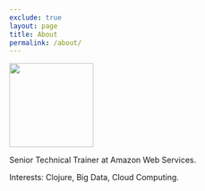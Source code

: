 ```yaml
---
exclude: true
layout: page
title: About
permalink: /about/
---
```


<img height="150" src="{{ site.url }}/images/asimj_400x400.jpg">

Senior Technical Trainer at Amazon Web Services.

Interests: Clojure, Big Data, Cloud Computing. 
